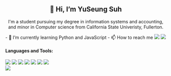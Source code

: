 <h2 align="center">👋 Hi, I’m YuSeung Suh</h2>
<p align="center">I'm a student pursuing my degree in information systems and accounting, and minor in Computer science from California State Univeristy, Fullerton. 
</p>
- 🌱 I’m currently learning Python and JavaScript
<!-- - 💞️ I’m looking to collaborate on ... -->
- 📫 How to reach me  
   <a href= "mailto:yuseung.suh@gmail.com">
    <img src="https://img.shields.io/badge/e‑mail-D14836.svg?style=for-the-badge&logo=GMail&logoColor=white"/></a>
  </a>
  <a href= "https://www.linkedin.com/in/yuseung-suh/">
    <img src="https://img.shields.io/badge/linkedin-0077B5.svg?style=for-the-badge&logo=linkedin&logoColor=white"/></a>
  </a>
<!--   <img src="https://img.shields.io/badge/instagram-E4405F.svg?style=for-the-badge&logo=instagram&logoColor=white"/></a> -->
<p>
   <h4>Languages and Tools:</h4>
   <img src="https://img.shields.io/badge/-Visual%20Studio%20Code-23A9F2?style=flat-    square&logo=Visual%20Studio%20Code&logoColor=white"/>
   <img src="https://img.shields.io/badge/-Github-181717?style=flat-square&logo=GitHub&logoColor=white"/>
   <img src="https://img.shields.io/badge/-Git-F44D27?style=flat-square&logo=Git&logoColor=white"/>
   <img src="https://img.shields.io/badge/-MySQL-F29111?style=flat-square&logo=MySQL&logoColor=white"/>
   <img src="https://img.shields.io/badge/-HTML5-E34F26?style=flat-square&logo=HTML5&logoColor=white"/>
   <img src="https://img.shields.io/badge/-CSS3-1572B6?style=flat-square&logo=CSS3&logoColor=white"/>
   <img src="https://img.shields.io/badge/-Notion-000000?style=flat-square&logo=Notion&logoColor=white"/><br/>
   <img src="https://img.shields.io/badge/-Slack-E01563?style=flat-square&logo=Slack&logoColor=white"/>
  </p>


<!---
suhys/suhys is a ✨ special ✨ repository because its `README.md` (this file) appears on your GitHub profile.
You can click the Preview link to take a look at your changes.
--->
